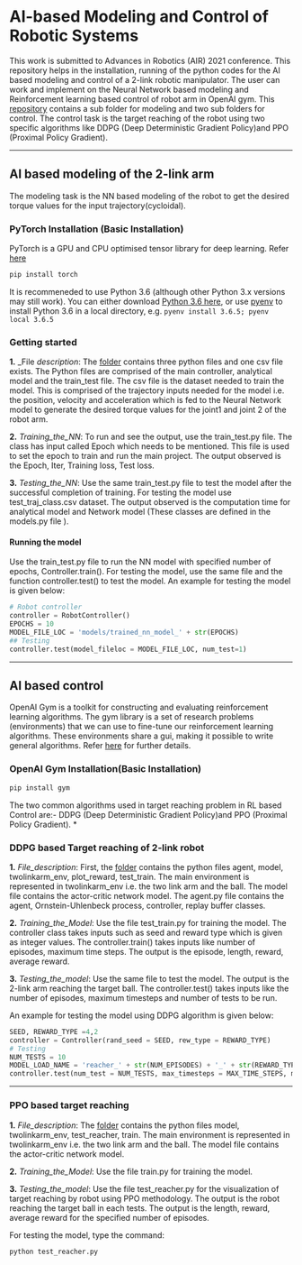 # AI-based Modeling and Control of Robotic Systems

This work is submitted to Advances in Robotics (AIR) 2021 conference.
This repository helps in the  installation,  running of the python codes for the AI based modeling and control of a 2-link robotic manipulator.
The user can work and implement on the Neural Network based modeling and Reinforcement learning based control of robot arm in OpenAI gym. This [repository](https://github.com/deepakraina99/ai-modeling-control-robotics) contains a sub folder for modeling and two sub folders for control. The control task is the target reaching of the robot using two specific algorithms like DDPG (Deep Deterministic Gradient Policy)and PPO (Proximal Policy Gradient). 
***

## AI based modeling of the 2-link arm
The modeling task is the NN based modeling of the robot to get the desired torque values for the input trajectory(cycloidal).
### PyTorch Installation (Basic Installation)
PyTorch is a GPU and CPU optimised tensor library for deep learning. Refer [here](https://pytorch.org/docs/stable/index.html)

```bash
pip install torch
```
It is recommeneded to use Python 3.6 (although other Python 3.x versions may still work). You can either download [Python 3.6 here](https://www.python.org/downloads/), or use [pyenv](https://github.com/pyenv/pyenv) to install Python 3.6 in a local directory, e.g. `pyenv install 3.6.5; pyenv local 3.6.5`
### Getting started
**1.** _File _description_: The [folder](https://github.com/deepakraina99/ai-modeling-control-robotics/tree/main/2link-model-learning) contains three python files  and one csv file exists. The Python files are comprised of the main controller, analytical model and the train_test file. The csv file is the dataset needed to train the model. This is comprised of the trajectory inputs needed for the model i.e. the position, velocity and acceleration which is fed to the Neural Network model to generate the desired torque values for the joint1 and joint 2 of the robot arm.

**2.** _Training_the_NN_: To run and see the output, use the train_test.py file. The class has input called Epoch which needs to be mentioned. This file is used to set the epoch to train and run the main project. The output observed is the Epoch, Iter, Training loss, Test loss.

**3.** _Testing_the_NN_: Use the same train_test.py file to test the model after the successful completion of training. For testing the model use test_traj_class.csv dataset. The output observed is the computation time for analytical model and Network model (These classes are defined in the models.py file ).
#### Running the model
Use the train_test.py file to run the NN model with specified number of epochs, Controller.train(). For testing the model, use the same file and the function controller.test() to test the model.
An example for testing the model is given below:

```python
# Robot controller
controller = RobotController()
EPOCHS = 10
MODEL_FILE_LOC = 'models/trained_nn_model_' + str(EPOCHS)
## Testing
controller.test(model_fileloc = MODEL_FILE_LOC, num_test=1)
```
***
## AI based control
OpenAI Gym is a toolkit for constructing and evaluating reinforcement learning algorithms. The gym library is a set of research problems (environments) that we can use to fine-tune our reinforcement learning algorithms. These environments share a gui, making it possible to write general algorithms. Refer [here](https://gym.openai.com/) for further details. 
### OpenAI Gym Installation(Basic Installation)

```bash
pip install gym
```
The two common algorithms used in target reaching problem in RL based Control are:- DDPG (Deep Deterministic Gradient 
Policy)and PPO (Proximal Policy Gradient). 
*
### DDPG based Target reaching of 2-link robot
**1.** _File_description_: First, the [folder](https://github.com/deepakraina99/ai-modeling-control-robotics/tree/main/ddpg_reacher_twolink) contains the python files agent, model, twolinkarm_env, plot_reward, test_train. The main environment is represented in twolinkarm_env i.e. the two link arm and the ball. The model file contains the actor-critic network model. The agent.py file contains the agent, Ornstein-Uhlenbeck process, controller, replay buffer classes.

**2.** _Training_the_Model_: Use the file test_train.py for training the model. The controller class takes inputs such as seed and reward type which is given as integer values. The controller.train() takes inputs like number of episodes, maximum time steps. The output is the episode, length, reward, average reward.

**3.** _Testing_the_model_: Use the same file to test the model. The output is the 2-link arm reaching the target ball. The controller.test() takes inputs like the number of episodes, maximum timesteps and number of tests to be run.

An example for testing the model using DDPG algorithm is given below:
```python
SEED, REWARD_TYPE =4,2
controller = Controller(rand_seed = SEED, rew_type = REWARD_TYPE)
# Testing
NUM_TESTS = 10
MODEL_LOAD_NAME = 'reacher_' + str(NUM_EPISODES) + '_' + str(REWARD_TYPE)
controller.test(num_test = NUM_TESTS, max_timesteps = MAX_TIME_STEPS, model_name = MODEL_LOAD_NAME)
```
***
### PPO based target reaching
**1.** _File_description_: The [folder](https://github.com/deepakraina99/ai-modeling-control-robotics/tree/main/ppo_reacher_twolink) contains the python files  model, twolinkarm_env, test_reacher, train. The main environment is represented in twolinkarm_env i.e. the two link arm and the ball. The model file contains the actor-critic network model. 

**2.** _Training_the_Model_: Use the file train.py for training the model. 

**3.** _Testing_the_model_: Use the file test_reacher.py for the visualization of target reaching by robot using PPO methodology. The output is the robot reaching the target ball in each tests.  The output is the length, reward, average reward for the specified number of episodes.

For testing the model,
type the command:
```bash
python test_reacher.py
```
